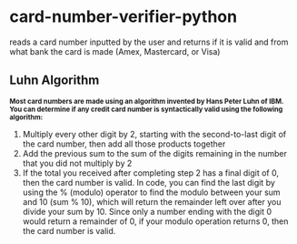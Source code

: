 # card-number-verifier-python
reads a card number inputted by the user and returns if it is valid and from what bank the card is made (Amex, Mastercard, or Visa)

## Luhn Algorithm
<sub> **Most card numbers are made using an algorithm invented by Hans Peter Luhn of IBM. You can determine if any credit card number is syntactically valid using the following algorithm:**
1. Multiply every other digit by 2, starting with the second-to-last digit of the card number, then add all those products together
2. Add the previous sum to the sum of the digits remaining in the number that you did not multiply by 2
3. If the total you received after completing step 2 has a final digit of 0, then the card number is valid. In code, you can find the last digit by using the % (modulo) operator to find the modulo between your sum and 10 (sum % 10), which will return the remainder left over after you divide your sum by 10. Since only a number ending with the digit 0 would return a remainder of 0, if your modulo operation returns 0, then the card number is valid.</sub>
